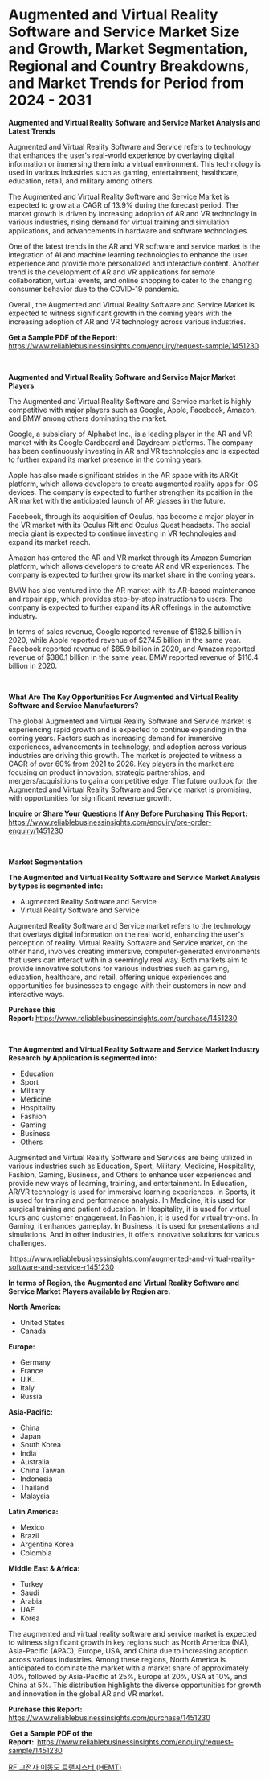 <p><h1>Augmented and Virtual Reality Software and Service Market Size and Growth, Market Segmentation, Regional and Country Breakdowns, and Market Trends for Period from 2024 -  2031</h1></p><p><strong>Augmented and Virtual Reality Software and Service Market Analysis and Latest Trends</strong></p>
<p><p>Augmented and Virtual Reality Software and Service refers to technology that enhances the user's real-world experience by overlaying digital information or immersing them into a virtual environment. This technology is used in various industries such as gaming, entertainment, healthcare, education, retail, and military among others.</p><p>The Augmented and Virtual Reality Software and Service Market is expected to grow at a CAGR of 13.9% during the forecast period. The market growth is driven by increasing adoption of AR and VR technology in various industries, rising demand for virtual training and simulation applications, and advancements in hardware and software technologies.</p><p>One of the latest trends in the AR and VR software and service market is the integration of AI and machine learning technologies to enhance the user experience and provide more personalized and interactive content. Another trend is the development of AR and VR applications for remote collaboration, virtual events, and online shopping to cater to the changing consumer behavior due to the COVID-19 pandemic.</p><p>Overall, the Augmented and Virtual Reality Software and Service Market is expected to witness significant growth in the coming years with the increasing adoption of AR and VR technology across various industries.</p></p>
<p><strong>Get a Sample PDF of the Report:&nbsp;</strong> <a href="https://www.reliablebusinessinsights.com/enquiry/request-sample/1451230">https://www.reliablebusinessinsights.com/enquiry/request-sample/1451230</a></p>
<p>&nbsp;</p>
<p><strong>Augmented and Virtual Reality Software and Service Major Market Players</strong></p>
<p><p>The Augmented and Virtual Reality Software and Service market is highly competitive with major players such as Google, Apple, Facebook, Amazon, and BMW among others dominating the market. </p><p>Google, a subsidiary of Alphabet Inc., is a leading player in the AR and VR market with its Google Cardboard and Daydream platforms. The company has been continuously investing in AR and VR technologies and is expected to further expand its market presence in the coming years.</p><p>Apple has also made significant strides in the AR space with its ARKit platform, which allows developers to create augmented reality apps for iOS devices. The company is expected to further strengthen its position in the AR market with the anticipated launch of AR glasses in the future.</p><p>Facebook, through its acquisition of Oculus, has become a major player in the VR market with its Oculus Rift and Oculus Quest headsets. The social media giant is expected to continue investing in VR technologies and expand its market reach.</p><p>Amazon has entered the AR and VR market through its Amazon Sumerian platform, which allows developers to create AR and VR experiences. The company is expected to further grow its market share in the coming years.</p><p>BMW has also ventured into the AR market with its AR-based maintenance and repair app, which provides step-by-step instructions to users. The company is expected to further expand its AR offerings in the automotive industry.</p><p>In terms of sales revenue, Google reported revenue of $182.5 billion in 2020, while Apple reported revenue of $274.5 billion in the same year. Facebook reported revenue of $85.9 billion in 2020, and Amazon reported revenue of $386.1 billion in the same year. BMW reported revenue of $116.4 billion in 2020.</p></p>
<p>&nbsp;</p>
<p><strong>What Are The Key Opportunities For Augmented and Virtual Reality Software and Service Manufacturers?</strong></p>
<p><p>The global Augmented and Virtual Reality Software and Service market is experiencing rapid growth and is expected to continue expanding in the coming years. Factors such as increasing demand for immersive experiences, advancements in technology, and adoption across various industries are driving this growth. The market is projected to witness a CAGR of over 60% from 2021 to 2026. Key players in the market are focusing on product innovation, strategic partnerships, and mergers/acquisitions to gain a competitive edge. The future outlook for the Augmented and Virtual Reality Software and Service market is promising, with opportunities for significant revenue growth.</p></p>
<p><strong>Inquire or Share Your Questions If Any Before Purchasing This Report:</strong> <a href="https://www.reliablebusinessinsights.com/enquiry/pre-order-enquiry/1451230">https://www.reliablebusinessinsights.com/enquiry/pre-order-enquiry/1451230</a></p>
<p>&nbsp;</p>
<p><strong>Market Segmentation</strong></p>
<p><strong>The Augmented and Virtual Reality Software and Service Market Analysis by types is segmented into:</strong></p>
<p><ul><li>Augmented Reality Software and Service</li><li>Virtual Reality Software and Service</li></ul></p>
<p><p>Augmented Reality Software and Service market refers to the technology that overlays digital information on the real world, enhancing the user's perception of reality. Virtual Reality Software and Service market, on the other hand, involves creating immersive, computer-generated environments that users can interact with in a seemingly real way. Both markets aim to provide innovative solutions for various industries such as gaming, education, healthcare, and retail, offering unique experiences and opportunities for businesses to engage with their customers in new and interactive ways.</p></p>
<p><strong>Purchase this Report:&nbsp;</strong><a href="https://www.reliablebusinessinsights.com/purchase/1451230">https://www.reliablebusinessinsights.com/purchase/1451230</a></p>
<p>&nbsp;</p>
<p><strong>The Augmented and Virtual Reality Software and Service Market Industry Research by Application is segmented into:</strong></p>
<p><ul><li>Education</li><li>Sport</li><li>Military</li><li>Medicine</li><li>Hospitality</li><li>Fashion</li><li>Gaming</li><li>Business</li><li>Others</li></ul></p>
<p><p>Augmented and Virtual Reality Software and Services are being utilized in various industries such as Education, Sport, Military, Medicine, Hospitality, Fashion, Gaming, Business, and Others to enhance user experiences and provide new ways of learning, training, and entertainment. In Education, AR/VR technology is used for immersive learning experiences. In Sports, it is used for training and performance analysis. In Medicine, it is used for surgical training and patient education. In Hospitality, it is used for virtual tours and customer engagement. In Fashion, it is used for virtual try-ons. In Gaming, it enhances gameplay. In Business, it is used for presentations and simulations. And in other industries, it offers innovative solutions for various challenges.</p></p>
<p><a href="https://www.reliablebusinessinsights.com/augmented-and-virtual-reality-software-and-service-r1451230">&nbsp;https://www.reliablebusinessinsights.com/augmented-and-virtual-reality-software-and-service-r1451230</a></p>
<p><strong>In terms of Region, the Augmented and Virtual Reality Software and Service Market Players available by Region are:</strong></p>
<p>
    <p> <strong> North America: </strong>
        <ul>
            <li>United States</li>
            <li>Canada</li>
        </ul>
        </p> 
    <p> <strong> Europe: </strong>
        <ul>
            <li>Germany</li>
            <li>France</li>
            <li>U.K.</li>
            <li>Italy</li>
            <li>Russia</li>
        </ul>
        </p> 
    <p> <strong> Asia-Pacific: </strong>
        <ul>
            <li>China</li>
            <li>Japan</li>
            <li>South Korea</li>
            <li>India</li>
            <li>Australia</li>
            <li>China Taiwan</li>
            <li>Indonesia</li>
            <li>Thailand</li>
            <li>Malaysia</li>
        </ul>
        </p> 
    <p> <strong> Latin America: </strong>
        <ul>
            <li>Mexico</li>
            <li>Brazil</li>
            <li>Argentina Korea</li>
            <li>Colombia</li>
        </ul>
        </p> 
    <p> <strong> Middle East & Africa: </strong>
        <ul>
            <li>Turkey</li>
            <li>Saudi</li>
            <li>Arabia</li>
            <li>UAE</li>
            <li>Korea</li>
        </ul>
    </p>
    </p>
<p><p>The augmented and virtual reality software and service market is expected to witness significant growth in key regions such as North America (NA), Asia-Pacific (APAC), Europe, USA, and China due to increasing adoption across various industries. Among these regions, North America is anticipated to dominate the market with a market share of approximately 40%, followed by Asia-Pacific at 25%, Europe at 20%, USA at 10%, and China at 5%. This distribution highlights the diverse opportunities for growth and innovation in the global AR and VR market.</p></p>
<p><strong>Purchase this Report: </strong><a href="https://www.reliablebusinessinsights.com/purchase/1451230">https://www.reliablebusinessinsights.com/purchase/1451230</a></p>
<p>&nbsp;<strong>Get a Sample PDF of the Report:&nbsp;&nbsp;</strong><a href="https://www.reliablebusinessinsights.com/enquiry/request-sample/1451230">https://www.reliablebusinessinsights.com/enquiry/request-sample/1451230</a></p>
<p><strong></strong></p>
<p><p><a href="https://github.com/giancarlo642004/Market-Research-Report-List-1/blob/main/6287349153181.md">RF 고전자 이동도 트랜지스터 (HEMT)</a></p></p>